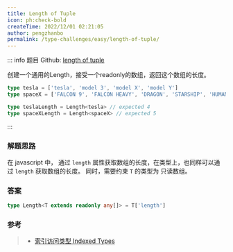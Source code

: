 ```yaml
---
title: Length of Tuple
icon: ph:check-bold
createTime: 2022/12/01 02:21:05
author: pengzhanbo
permalink: /type-challenges/easy/length-of-tuple/
---
```


::: info 题目
Github: [length of tuple](https://github.com/type-challenges/type-challenges/blob/main/questions/00018-easy-tuple-length/)

创建一个通用的Length，接受一个readonly的数组，返回这个数组的长度。

```ts
type tesla = ['tesla', 'model 3', 'model X', 'model Y']
type spaceX = ['FALCON 9', 'FALCON HEAVY', 'DRAGON', 'STARSHIP', 'HUMAN SPACEFLIGHT']

type teslaLength = Length<tesla> // expected 4
type spaceXLength = Length<spaceX> // expected 5
```

:::

### 解题思路

在 javascript 中， 通过 `length` 属性获取数组的长度，在类型上，也同样可以通过 `length` 获取数组的长度。
同时，需要约束 `T` 的类型为 只读数组。

### 答案

```ts
type Length<T extends readonly any[]> = T['length']
```

### 参考

> - [索引访问类型 Indexed Types](https://www.typescriptlang.org/docs/handbook/2/indexed-access-types.html)
